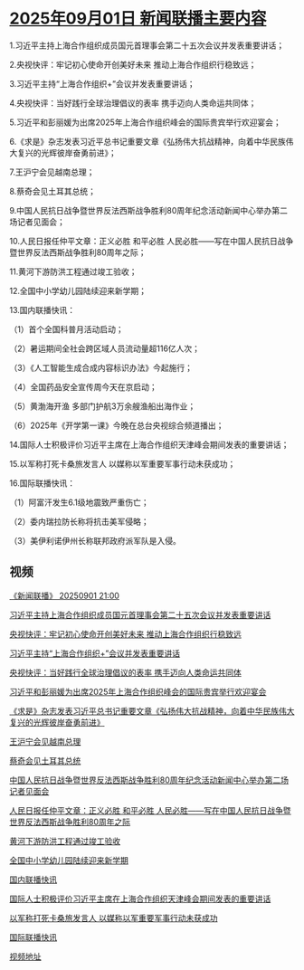 # [2025年09月01日 新闻联播主要内容](https://tv.cctv.com/lm/xwlb/day/20250901.shtml)

1.习近平主持上海合作组织成员国元首理事会第二十五次会议并发表重要讲话；

2.央视快评：牢记初心使命开创美好未来 推动上海合作组织行稳致远；

3.习近平主持“上海合作组织+”会议并发表重要讲话；

4.央视快评：当好践行全球治理倡议的表率 携手迈向人类命运共同体；

5.习近平和彭丽媛为出席2025年上海合作组织峰会的国际贵宾举行欢迎宴会；

6.《求是》杂志发表习近平总书记重要文章《弘扬伟大抗战精神，向着中华民族伟大复兴的光辉彼岸奋勇前进》；

7.王沪宁会见越南总理；

8.蔡奇会见土耳其总统；

9.中国人民抗日战争暨世界反法西斯战争胜利80周年纪念活动新闻中心举办第二场记者见面会；

10.人民日报任仲平文章：正义必胜 和平必胜 人民必胜——写在中国人民抗日战争暨世界反法西斯战争胜利80周年之际；

11.黄河下游防洪工程通过竣工验收；

12.全国中小学幼儿园陆续迎来新学期；

13.国内联播快讯：

（1）首个全国科普月活动启动；

（2）暑运期间全社会跨区域人员流动量超116亿人次；

（3）《人工智能生成合成内容标识办法》今起施行；

（4）全国药品安全宣传周今天在京启动；

（5）黄渤海开渔 多部门护航3万余艘渔船出海作业；

（6）2025年《开学第一课》今晚在总台央视综合频道播出；

14.国际人士积极评价习近平主席在上海合作组织天津峰会期间发表的重要讲话；

15.以军称打死卡桑旅发言人 以媒称以军重要军事行动未获成功；

16.国际联播快讯：

（1）阿富汗发生6.1级地震致严重伤亡；

（2）委内瑞拉防长称将抗击美军侵略；

（3）美伊利诺伊州长称联邦政府派军队是入侵。

## 视频

[《新闻联播》 20250901 21:00](https://tv.cctv.com/2025/09/01/VIDEhcnAe1nxtWirtBhsSnOb250901.shtml)

[习近平主持上海合作组织成员国元首理事会第二十五次会议并发表重要讲话](https://tv.cctv.com/2025/09/01/VIDEJTtyfm92cJfIvFXsrf8t250901.shtml)

[央视快评：牢记初心使命开创美好未来 推动上海合作组织行稳致远](https://tv.cctv.com/2025/09/01/VIDE8vBUwOZ2clbCsCZr0rt0250901.shtml)

[习近平主持“上海合作组织+”会议并发表重要讲话](https://tv.cctv.com/2025/09/01/VIDElbnFI3lpENiCaKSJfXAn250901.shtml)

[央视快评：当好践行全球治理倡议的表率 携手迈向人类命运共同体](https://tv.cctv.com/2025/09/01/VIDEkGcqh25NA0lPdjQUmQf7250901.shtml)

[习近平和彭丽媛为出席2025年上海合作组织峰会的国际贵宾举行欢迎宴会](https://tv.cctv.com/2025/09/01/VIDEePJ2yRUavV3gYqCZEwJT250901.shtml)

[《求是》杂志发表习近平总书记重要文章《弘扬伟大抗战精神，向着中华民族伟大复兴的光辉彼岸奋勇前进》](https://tv.cctv.com/2025/09/01/VIDEbeorLl0wy5fPBwWBo474250901.shtml)

[王沪宁会见越南总理](https://tv.cctv.com/2025/09/01/VIDEyQb1rz4H0Vi38gNAb6yW250901.shtml)

[蔡奇会见土耳其总统](https://tv.cctv.com/2025/09/01/VIDEgffnAx3dA7aYtaQDtBx2250901.shtml)

[中国人民抗日战争暨世界反法西斯战争胜利80周年纪念活动新闻中心举办第二场记者见面会](https://tv.cctv.com/2025/09/01/VIDEkRlmK6sN3s5LNzMYpEif250901.shtml)

[人民日报任仲平文章：正义必胜 和平必胜 人民必胜——写在中国人民抗日战争暨世界反法西斯战争胜利80周年之际](https://tv.cctv.com/2025/09/01/VIDENkvby8EV3Dpqsqw8wCXX250901.shtml)

[黄河下游防洪工程通过竣工验收](https://tv.cctv.com/2025/09/01/VIDEbKh9Sj3JnMVmlNOGYS1P250901.shtml)

[全国中小学幼儿园陆续迎来新学期](https://tv.cctv.com/2025/09/01/VIDEhQrMCZ0xJtsDhkhMQHuC250901.shtml)

[国内联播快讯](https://tv.cctv.com/2025/09/01/VIDEbKcHUBMvsHyhagNnEBu2250901.shtml)

[国际人士积极评价习近平主席在上海合作组织天津峰会期间发表的重要讲话](https://tv.cctv.com/2025/09/01/VIDEkJJpCN3Vui0JSjENsFB4250901.shtml)

[以军称打死卡桑旅发言人 以媒称以军重要军事行动未获成功](https://tv.cctv.com/2025/09/01/VIDEbJUfqV4HdjwP4HPuF5wJ250901.shtml)

[国际联播快讯](https://tv.cctv.com/2025/09/01/VIDEM1qMIu2VIGMTevl3Gs57250901.shtml)

[视频地址](https://tv.cctv.com/lm/xwlb/day/20250901.shtml) 

